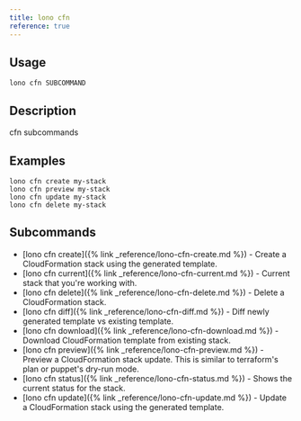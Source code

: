 ```yaml
---
title: lono cfn
reference: true
---
```


## Usage

    lono cfn SUBCOMMAND

## Description

cfn subcommands

## Examples

    lono cfn create my-stack
    lono cfn preview my-stack
    lono cfn update my-stack
    lono cfn delete my-stack

## Subcommands

* [lono cfn create]({% link _reference/lono-cfn-create.md %}) - Create a CloudFormation stack using the generated template.
* [lono cfn current]({% link _reference/lono-cfn-current.md %}) - Current stack that you're working with.
* [lono cfn delete]({% link _reference/lono-cfn-delete.md %}) - Delete a CloudFormation stack.
* [lono cfn diff]({% link _reference/lono-cfn-diff.md %}) - Diff newly generated template vs existing template.
* [lono cfn download]({% link _reference/lono-cfn-download.md %}) - Download CloudFormation template from existing stack.
* [lono cfn preview]({% link _reference/lono-cfn-preview.md %}) - Preview a CloudFormation stack update. This is similar to terraform's plan or puppet's dry-run mode.
* [lono cfn status]({% link _reference/lono-cfn-status.md %}) - Shows the current status for the stack.
* [lono cfn update]({% link _reference/lono-cfn-update.md %}) - Update a CloudFormation stack using the generated template.
